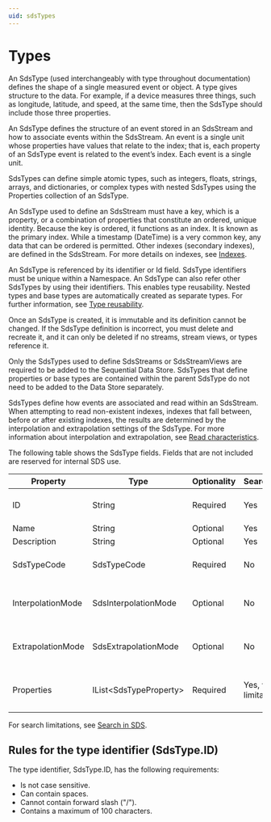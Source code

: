```yaml
---
uid: sdsTypes
---
```


# Types

An SdsType (used interchangeably with type throughout documentation) defines the shape of a single measured event or object. A type gives structure to the data. For example, if a device measures three things, such as longitude, latitude, and speed, at the same time, then the SdsType should include those three properties. 

An SdsType defines the structure of an event stored in an SdsStream and how to associate events within the SdsStream. An event is a single unit whose properties have values that relate to the index; that is, each property of an SdsType event is related to the event’s index. Each event is a single unit.

SdsTypes can define simple atomic types, such as integers, floats, strings, arrays, and dictionaries, or complex types with nested SdsTypes using the Properties collection of an SdsType.

An SdsType used to define an SdsStream must have a key, which is a property, or a combination of properties that constitute an ordered, unique identity. Because the key is ordered, it functions as an index. It is known as the primary index. While a timestamp (DateTime) is a very common key, any data that can be ordered is permitted. Other indexes (secondary indexes), are defined in the SdsStream. For more details on indexes, see [Indexes](xref:sdsIndexes).

An SdsType is referenced by its identifier or Id field. SdsType identifiers must be unique within a Namespace. An SdsType can also refer other SdsTypes by using their identifiers. This enables type reusability. Nested types and base types are automatically created as separate types. For further information, see [Type reusability](xref:sdsTypeReusability).

Once an SdsType is created, it is immutable and its definition cannot be changed. If the SdsType definition is incorrect, you must delete and recreate it, and it can only be deleted if no streams, stream views, or types reference it.

Only the SdsTypes used to define SdsStreams or SdsStreamViews are required to be added to the Sequential Data Store. SdsTypes that define properties or base types are contained within the parent SdsType do not need to be added to the Data Store separately.


SdsTypes define how events are associated and read within an SdsStream. When attempting to read non-existent indexes, indexes that fall between, before or after existing indexes, the results are determined by the interpolation and extrapolation settings of the SdsType. For more information about interpolation and extrapolation, see [Read characteristics](xref:ReadCharacteristics).

The following table shows the SdsType fields. Fields that are not included are reserved for internal SDS use.

| Property          | Type                   | Optionality | Searchable | Details |
|-------------------|------------------------|-------------|---------|---------|
| ID                | String                 | Required    | Yes | Identifier for referencing the type. |
| Name              | String                 | Optional    | Yes | Friendly name. |
| Description       | String                 | Optional    | Yes | Description text. |
| SdsTypeCode       | SdsTypeCode            | Required    | No | Numeric code identifying the base SdsType. |
| InterpolationMode | SdsInterpolationMode   | Optional    | No | Interpolation setting of the type. Default is Continuous. |
| ExtrapolationMode | SdsExtrapolationMode   | Optional    | No | Extrapolation setting of the type. Default is All. |
| Properties        | IList\<SdsTypeProperty\> | Required    | Yes, with limitations | List of SdsTypeProperty items. See [SdsTypeProperty](xref:sdsTypeProperty). |

For search limitations, see [Search in SDS](xref:sdsSearching).

## Rules for the type identifier (SdsType.ID)

The type identifier, SdsType.ID, has the following requirements:

- Is not case sensitive.
- Can contain spaces.
- Cannot contain forward slash ("/").
- Contains a maximum of 100 characters. 
